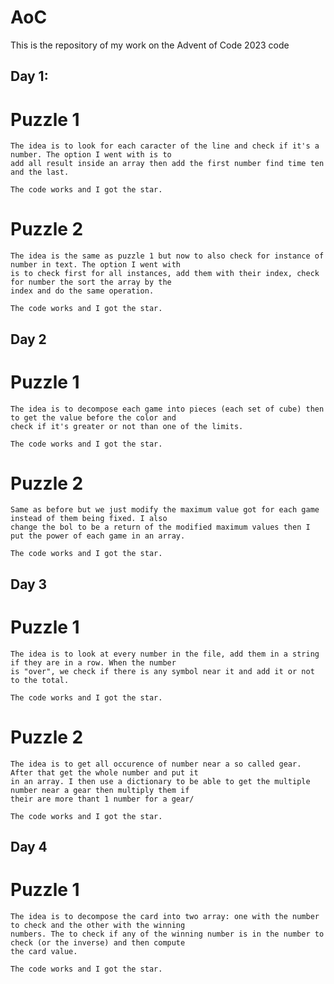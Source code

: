 # AoC
This is the repository of my work on the Advent of Code 2023 code

## Day 1:

# Puzzle 1

    The idea is to look for each caracter of the line and check if it's a number. The option I went with is to
    add all result inside an array then add the first number find time ten and the last.

    The code works and I got the star.

# Puzzle 2

    The idea is the same as puzzle 1 but now to also check for instance of number in text. The option I went with
    is to check first for all instances, add them with their index, check for number the sort the array by the
    index and do the same operation.

    The code works and I got the star.

## Day 2

# Puzzle 1

    The idea is to decompose each game into pieces (each set of cube) then to get the value before the color and
    check if it's greater or not than one of the limits.

    The code works and I got the star.

# Puzzle 2

    Same as before but we just modify the maximum value got for each game instead of them being fixed. I also
    change the bol to be a return of the modified maximum values then I put the power of each game in an array.

    The code works and I got the star.

## Day 3

# Puzzle 1
    
    The idea is to look at every number in the file, add them in a string if they are in a row. When the number
    is "over", we check if there is any symbol near it and add it or not to the total.

    The code works and I got the star.

# Puzzle 2

    The idea is to get all occurence of number near a so called gear. After that get the whole number and put it
    in an array. I then use a dictionary to be able to get the multiple number near a gear then multiply them if
    their are more thant 1 number for a gear/

    The code works and I got the star.

## Day 4

# Puzzle 1

    The idea is to decompose the card into two array: one with the number to check and the other with the winning
    numbers. The to check if any of the winning number is in the number to check (or the inverse) and then compute
    the card value.

    The code works and I got the star.
